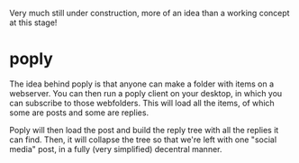 Very much still under construction, more of an idea than a working concept at this stage!

# poply
The idea behind poply is that anyone can make a folder with items on a webserver.
You can then run a poply client on your desktop, in which you can subscribe to those webfolders.
This will load all the items, of which some are posts and some are replies.

Poply will then load the post and build the reply tree with all the replies it can find. Then, it will collapse the tree so
that we're left with one "social media" post, in a fully (very simplified) decentral manner.

